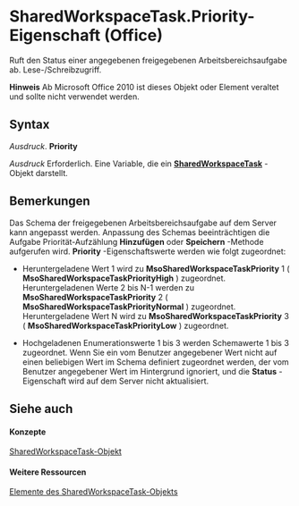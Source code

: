 
# SharedWorkspaceTask.Priority-Eigenschaft (Office)

Ruft den Status einer angegebenen freigegebenen Arbeitsbereichsaufgabe ab. Lese-/Schreibzugriff.


 **Hinweis**  Ab Microsoft Office 2010 ist dieses Objekt oder Element veraltet und sollte nicht verwendet werden.


## Syntax

 _Ausdruck_. **Priority**

 _Ausdruck_ Erforderlich. Eine Variable, die ein **[SharedWorkspaceTask](fbd82b03-53fa-12ff-9fb2-07bef012dde8.md)** -Objekt darstellt.


## Bemerkungen

Das Schema der freigegebenen Arbeitsbereichsaufgabe auf dem Server kann angepasst werden. Anpassung des Schemas beeinträchtigen die Aufgabe Priorität-Aufzählung  **Hinzufügen** oder **Speichern** -Methode aufgerufen wird. **Priority** -Eigenschaftswerte werden wie folgt zugeordnet:




- Heruntergeladene Wert 1 wird zu  **MsoSharedWorkspaceTaskPriority** 1 ( **MsoSharedWorkspaceTaskPriorityHigh** ) zugeordnet. Heruntergeladenen Werte 2 bis N-1 werden zu **MsoSharedWorkspaceTaskPriority** 2 ( **MsoSharedWorkspaceTaskPriorityNormal** ) zugeordnet. Heruntergeladene Wert N wird zu **MsoSharedWorkspaceTaskPriority** 3 ( **MsoSharedWorkspaceTaskPriorityLow** ) zugeordnet.
    
- Hochgeladenen Enumerationswerte 1 bis 3 werden Schemawerte 1 bis 3 zugeordnet. Wenn Sie ein vom Benutzer angegebener Wert nicht auf einen beliebigen Wert im Schema definiert zugeordnet werden, der vom Benutzer angegebener Wert im Hintergrund ignoriert, und die  **Status** -Eigenschaft wird auf dem Server nicht aktualisiert.
    



## Siehe auch


#### Konzepte


[SharedWorkspaceTask-Objekt](fbd82b03-53fa-12ff-9fb2-07bef012dde8.md)
#### Weitere Ressourcen


[Elemente des SharedWorkspaceTask-Objekts](http://msdn.microsoft.com/library/5b5589d1-f907-7357-f930-eede569d2021%28Office.15%29.aspx)